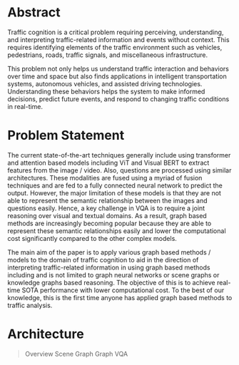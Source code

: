 # Abstract
Traffic cognition is a critical problem requiring perceiving, understanding, and interpreting traffic-related information and events without context. This requires identifying elements of the traffic environment such as vehicles, pedestrians, roads, traffic signals, and miscellaneous infrastructure.

This problem not only helps us understand traffic interaction and behaviors over time and space but also finds applications in intelligent transportation systems, autonomous vehicles, and assisted driving technologies. Understanding these behaviors helps the system to make informed decisions, predict future events, and respond to changing traffic conditions in real-time.

# Problem Statement
The current state-of-the-art techniques generally include using transformer and attention based models including ViT and Visual BERT to extract features from the image / video. Also, questions are processed using similar architectures. These modalities are fused using a myriad of fusion techniques and are fed to a fully connected neural network to predict the output. However, the major limitation of these models is that they are not able to represent the semantic relationship between the images and questions easily. Hence, a key challenge in VQA is to require a joint reasoning over visual and textual domains. As a result, graph based methods are increasingly becoming popular because they are able to represent these semantic relationships easily and lower the computational cost significantly compared to the other complex models.

The main aim of the paper is to apply various graph based methods / models to the domain of traffic cognition to aid in the direction of interpreting traffic-related information in using graph based methods including and is not limited to graph neural networks or scene graphs or knowledge graphs based reasoning. The objective of this is to achieve real-time SOTA performance with lower computational cost. To the best of our knowledge, this is the first time anyone has applied graph based methods to traffic analysis.

# Architecture
> Overview
> Scene Graph
> Graph VQA